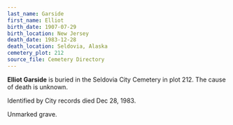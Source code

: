 ```yaml
---
last_name: Garside
first_name: Elliot
birth_date: 1907-07-29
birth_location: New Jersey
death_date: 1983-12-28
death_location: Seldovia, Alaska
cemetery_plot: 212
source_file: Cemetery Directory
---
```

**Elliot   Garside** is buried in the Seldovia City Cemetery in plot 212.  The cause of death is unknown.

Identified by City records died Dec 28, 1983.

Unmarked grave.

